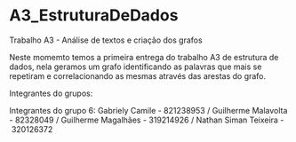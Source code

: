 # A3_EstruturaDeDados
Trabalho A3 - Análise de textos e criação dos grafos

Neste momemto temos a primeira entrega do trabalho A3 de estrutura de dados, nela geramos um grafo identificando as palavras que mais se repetiram e correlacionando as mesmas através das arestas do grafo.

Integrantes do grupos:

Integrantes do grupo 6:
Gabriely Camile - 821238953 /
Guilherme Malavolta - 82328049 / 
Guilherme Magalhães - 319214926 /
Nathan Siman Teixeira - 320126372
